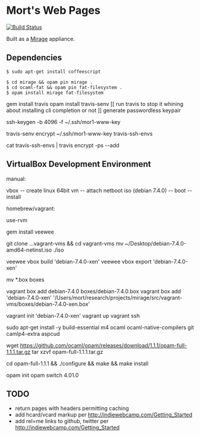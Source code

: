 # Mort's Web Pages

[![Build Status](https://travis-ci.org/mor1/mort-www.png?branch=master)](https://travis-ci.org/mor1/mort-www)

Built as a [Mirage](http://openmirage.org/) appliance.

## Dependencies

    $ sudo apt-get install coffeescript

    $ cd mirage && opam pin mirage .
    $ cd ocaml-fat && opam pin fat-filesystem .
    $ opam install mirage fat-filesystem


gem install travis
opam install travis-senv
[[ run travis to stop it whining about installing cli completion or not ]]
generate passwordless keypair

ssh-keygen -b 4096 -f ~/.ssh/mor1-www-key

travis-senv encrypt ~/.ssh/mor1-www-key travis-ssh-envs

cat travis-ssh-envs | travis encrypt -ps --add

## VirtualBox Development Environment

manual:

vbox -- create linux 64bit vm -- attach netboot iso (debian 7.4.0) -- boot --
install

homebrew/vagrant:

use-rvm

gem install veewee

git clone ...vagrant-vms && cd vagrant-vms
mv ~/Desktop/debian-7.4.0-amd64-netinst.iso ./iso

veewee vbox build 'debian-7.4.0-xen'
veewee vbox export 'debian-7.4.0-xen'

mv *.box boxes

vagrant box add debian-7.4.0 boxes/debian-7.4.0.box
vagrant box add 'debian-7.4.0-xen'
'/Users/mort/research/projects/mirage/src/vagrant-vms/boxes/debian-7.4.0-xen.box'


vagrant init 'debian-7.4.0-xen'
vagrant up
vagrant ssh


sudo apt-get install -y build-essential m4 ocaml ocaml-native-compilers git
camlp4-extra aspcud


wget
https://github.com/ocaml/opam/releases/download/1.1.1/opam-full-1.1.1.tar.gz
tar xzvf opam-full-1.1.1.tar.gz

cd opam-full-1.1.1 && ./configure && make && make install

opam init
opam switch 4.01.0


## TODO

+ return pages with headers permitting caching
+ add hcard/vcard markup per <http://indiewebcamp.com/Getting_Started>
+ add rel=me links to github, twitter per <http://indiewebcamp.com/Getting_Started>
